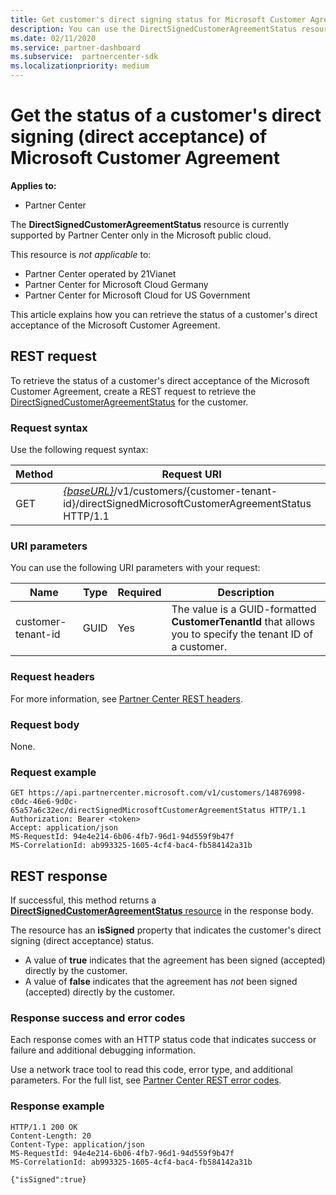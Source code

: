 ```yaml
---
title: Get customer's direct signing status for Microsoft Customer Agreement.
description: You can use the DirectSignedCustomerAgreementStatus resource to get the status of a customer's direct signing (direct acceptance) of the Microsoft Customer Agreement. 
ms.date: 02/11/2020
ms.service: partner-dashboard
ms.subservice:  partnercenter-sdk
ms.localizationpriority: medium
---
```


# Get the status of a customer's direct signing (direct acceptance) of Microsoft Customer Agreement

**Applies to:**

- Partner Center

The **DirectSignedCustomerAgreementStatus** resource is currently supported by Partner Center only in the Microsoft public cloud.

This resource is *not applicable* to:

- Partner Center operated by 21Vianet
- Partner Center for Microsoft Cloud Germany
- Partner Center for Microsoft Cloud for US Government

This article explains how you can retrieve the status of a customer's direct acceptance of the Microsoft Customer Agreement.

## REST request

To retrieve the status of a customer's direct acceptance of the Microsoft Customer Agreement,
create a REST request to retrieve the [DirectSignedCustomerAgreementStatus](./customer-agreement-direct-sign-status-resource.md) for the customer. 

### Request syntax

Use the following request syntax:

| Method | Request URI                                                                                      |
|--------|--------------------------------------------------------------------------------------------------|
| GET    | [*\{baseURL\}*](partner-center-rest-urls.md)/v1/customers/{customer-tenant-id}/directSignedMicrosoftCustomerAgreementStatus HTTP/1.1 |

### URI parameters

You can use the following URI parameters with your request:

| Name             | Type | Required | Description                                                                               |
|------------------|------|----------|-------------------------------------------------------------------------------------------|
| customer-tenant-id | GUID | Yes | The value is a GUID-formatted **CustomerTenantId** that allows you to specify the tenant ID of a customer. |

### Request headers

For more information, see [Partner Center REST headers](headers.md).

### Request body

None.

### Request example

```http
GET https://api.partnercenter.microsoft.com/v1/customers/14876998-c0dc-46e6-9d0c-65a57a6c32ec/directSignedMicrosoftCustomerAgreementStatus HTTP/1.1
Authorization: Bearer <token> 
Accept: application/json
MS-RequestId: 94e4e214-6b06-4fb7-96d1-94d559f9b47f
MS-CorrelationId: ab993325-1605-4cf4-bac4-fb584142a31b
```

## REST response

If successful, this method returns a [**DirectSignedCustomerAgreementStatus** resource](./customer-agreement-direct-sign-status-resource.md) in the response body.

The resource has an **isSigned** property that indicates the customer's direct signing (direct acceptance) status. 

- A value of **true** indicates that the agreement has been signed (accepted) directly by the customer.
- A value of **false** indicates that the agreement has *not* been signed (accepted) directly by the customer.

### Response success and error codes

Each response comes with an HTTP status code that indicates success or failure and additional debugging information. 

Use a network trace tool to read this code, error type, and additional parameters. For the full list, see [Partner Center REST error codes](error-codes.md).

### Response example

```http
HTTP/1.1 200 OK
Content-Length: 20
Content-Type: application/json
MS-RequestId: 94e4e214-6b06-4fb7-96d1-94d559f9b47f
MS-CorrelationId: ab993325-1605-4cf4-bac4-fb584142a31b

{"isSigned":true}
```